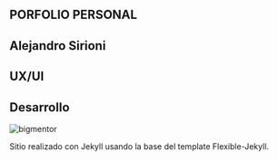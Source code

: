
## PORFOLIO PERSONAL
## Alejandro Sirioni
## UX/UI
## Desarrollo


![bigmentor](https://alesirioni.github.io/assets/img/big1.png)



Sitio realizado con Jekyll usando la base del template Flexible-Jekyll.
